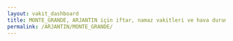 ```yaml
---
layout: vakit_dashboard
title: MONTE_GRANDE, ARJANTIN için iftar, namaz vakitleri ve hava durumu - ilçe/eyalet seç
permalink: /ARJANTIN/MONTE_GRANDE/
---
```


<script type="text/javascript">
  var GLOBAL_COUNTRY = 'ARJANTIN';
  var GLOBAL_CITY = 'MONTE_GRANDE';
  var GLOBAL_STATE = '';
  var lat = 72;
  var lon = 21;
</script>
